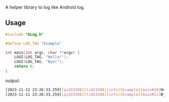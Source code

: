 
A helper library to log like Android log.

## Usage
```cpp
#include "ALog.h"

#define LOG_TAG "Example"

int main(int argc, char **argv) {
    LOGI(LOG_TAG, "Hello!");
    LOGI(LOG_TAG, "Bye!");
    return 0;
}
```

output:
```bash
[2023-11-11 23:26:33.259][pid23288][tid23288][info][Example][main#10]Hello!
[2023-11-11 23:26:33.259][pid23288][tid23288][info][Example][main#11]Bye!
```
